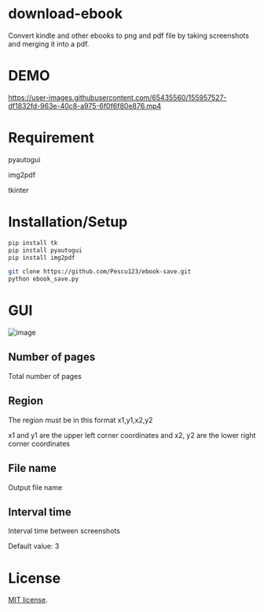 # download-ebook
Convert kindle and other ebooks to png and pdf file by taking screenshots and merging it into a pdf.

# DEMO
https://user-images.githubusercontent.com/65435560/155957527-df1832fd-963e-40c8-a975-6f0f6f80e876.mp4

# Requirement
pyautogui

img2pdf

tkinter
# Installation/Setup
```bash
pip install tk
pip install pyautogui
pip install img2pdf

git clone https://github.com/Pescu123/ebook-save.git
python ebook_save.py
```
# GUI
![image](https://github.com/Pescu123/ebook-save/assets/42257807/da8d9f95-c9c0-48d5-86a1-2dd7f8668cad)
## Number of pages
Total number of pages

## Region
The region must be in this format x1,y1,x2,y2

x1 and y1 are the upper left corner coordinates and x2, y2 are the lower right corner coordinates

## File name
Output file name

## Interval time
Interval time between screenshots

Default value: 3
# License
[MIT license](https://en.wikipedia.org/wiki/MIT_License).
